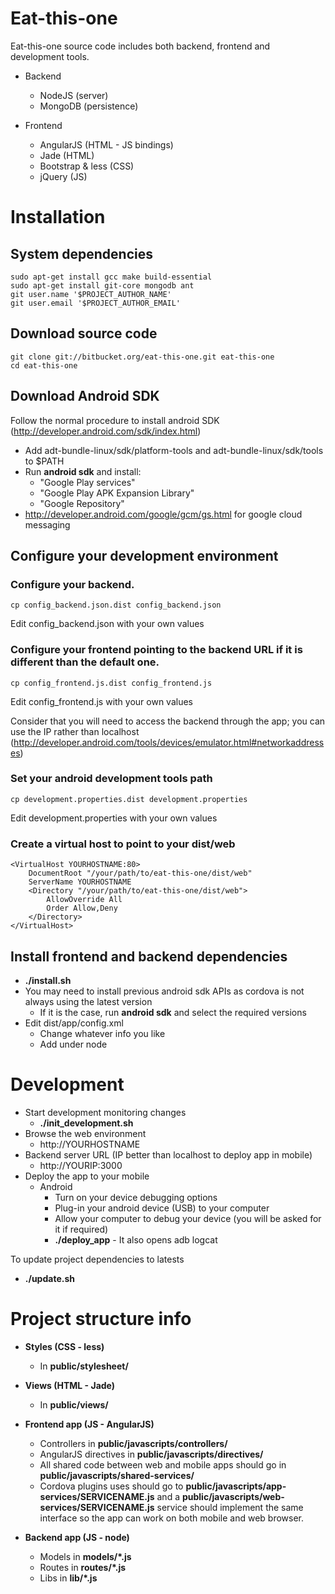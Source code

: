 # Eat-this-one
Eat-this-one source code includes both backend, frontend and development tools.

* Backend
    * NodeJS (server)
    * MongoDB (persistence)

* Frontend
    * AngularJS (HTML - JS bindings)
    * Jade (HTML)
    * Bootstrap & less (CSS)
    * jQuery (JS)

# Installation

## System dependencies
    sudo apt-get install gcc make build-essential
    sudo apt-get install git-core mongodb ant
    git user.name '$PROJECT_AUTHOR_NAME'
    git user.email '$PROJECT_AUTHOR_EMAIL'

## Download source code
    git clone git://bitbucket.org/eat-this-one.git eat-this-one
    cd eat-this-one

## Download Android SDK

Follow the normal procedure to install android SDK (http://developer.android.com/sdk/index.html)

* Add adt-bundle-linux/sdk/platform-tools and adt-bundle-linux/sdk/tools to $PATH
* Run **android sdk** and install:
    * "Google Play services"
    * "Google Play APK Expansion Library"
    * "Google Repository"
* http://developer.android.com/google/gcm/gs.html for google cloud messaging

## Configure your development environment

### Configure your backend.
    cp config_backend.json.dist config_backend.json

Edit config_backend.json with your own values

### Configure your frontend pointing to the backend URL if it is different than the default one.
    cp config_frontend.js.dist config_frontend.js

Edit config_frontend.js with your own values

Consider that you will need to access the backend through the app; you can use the IP rather than localhost (http://developer.android.com/tools/devices/emulator.html#networkaddresses)

### Set your android development tools path
    cp development.properties.dist development.properties

Edit development.properties with your own values

### Create a virtual host to point to your dist/web
    <VirtualHost YOURHOSTNAME:80>
        DocumentRoot "/your/path/to/eat-this-one/dist/web"
        ServerName YOURHOSTNAME
        <Directory "/your/path/to/eat-this-one/dist/web">
            AllowOverride All
            Order Allow,Deny
        </Directory>
    </VirtualHost>

## Install frontend and backend dependencies
* **./install.sh**
* You may need to install previous android sdk APIs as cordova is not always using the latest version
    * If it is the case, run **android sdk** and select the required versions
* Edit dist/app/config.xml
    * Change whatever info you like
    * Add **<icon src="icon.png" />** under **<widget>** node

# Development

* Start development monitoring changes
    * **./init_development.sh**
* Browse the web environment
    * http://YOURHOSTNAME
* Backend server URL (IP better than localhost to deploy app in mobile)
    * http://YOURIP:3000
* Deploy the app to your mobile
    * Android
        * Turn on your device debugging options
        * Plug-in your android device (USB) to your computer
        * Allow your computer to debug your device (you will be asked for it if required)
        * **./deploy_app** - It also opens adb logcat

To update project dependencies to latests
* **./update.sh**

# Project structure info

* **Styles (CSS - less)**
    * In **public/stylesheet/**

* **Views (HTML - Jade)**
    * In **public/views/**

* **Frontend app (JS - AngularJS)**
    * Controllers in **public/javascripts/controllers/**
    * AngularJS directives in **public/javascripts/directives/**
    * All shared code between web and mobile apps should go in **public/javascripts/shared-services/**
    * Cordova plugins uses should go to **public/javascripts/app-services/SERVICENAME.js** and a **public/javascripts/web-services/SERVICENAME.js** service should implement the same interface so the app can work on both mobile and web browser.

* **Backend app (JS - node)**
    * Models in **models/*.js**
    * Routes in **routes/*.js**
    * Libs in **lib/*.js**
